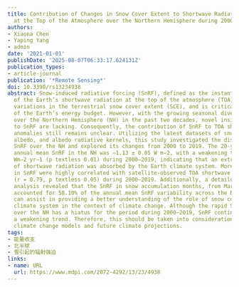 ```yaml
---
title: Contribution of Changes in Snow Cover Extent to Shortwave Radiation Perturbations
  at the Top of the Atmosphere over the Northern Hemisphere during 2000–2019
authors:
- Xiaona Chen
- Yaping Yang
- admin
date: '2021-01-01'
publishDate: '2025-08-07T06:33:17.624131Z'
publication_types:
- article-journal
publication: '*Remote Sensing*'
doi: 10.3390/rs13234938
abstract: Snow-induced radiative forcing (SnRF), defined as the instantaneous perturbation
  of the Earth’s shortwave radiation at the top of the atmosphere (TOA), results from
  variations in the terrestrial snow cover extent (SCE), and is critical for the regulation
  of the Earth’s energy budget. However, with the growing seasonal divergence of SCE
  over the Northern Hemisphere (NH) in the past two decades, novel insights pertaining
  to SnRF are lacking. Consequently, the contribution of SnRF to TOA shortwave radiation
  anomalies still remains unclear. Utilizing the latest datasets of snow cover, surface
  albedo, and albedo radiative kernels, this study investigated the distribution of
  SnRF over the NH and explored its changes from 2000 to 2019. The 20-year averaged
  annual mean SnRF in the NH was −1.13 ± 0.05 W m−2, with a weakening trend of 0.0047
  Wm−2 yr−1 (p textless 0.01) during 2000–2019, indicating that an extra 0.094 W m−2
  of shortwave radiation was absorbed by the Earth climate system. Moreover, changes
  in SnRF were highly correlated with satellite-observed TOA shortwave flux anomalies
  (r = 0.79, p textless 0.05) during 2000–2019. Additionally, a detailed contribution
  analysis revealed that the SnRF in snow accumulation months, from March to May,
  accounted for 58.10% of the annual mean SnRF variability across the NH. These results
  can assist in providing a better understanding of the role of snow cover in Earth’s
  climate system in the context of climate change. Although the rapid SCE decline
  over the NH has a hiatus for the period during 2000–2019, SnRF continues to follow
  a weakening trend. Therefore, this should be taken into consideration in current
  climate change models and future climate projections.
tags:
- 能量收支
- 北半球
- 雪引起的辐射强迫
links:
- name: URL
  url: https://www.mdpi.com/2072-4292/13/23/4938
---
```

